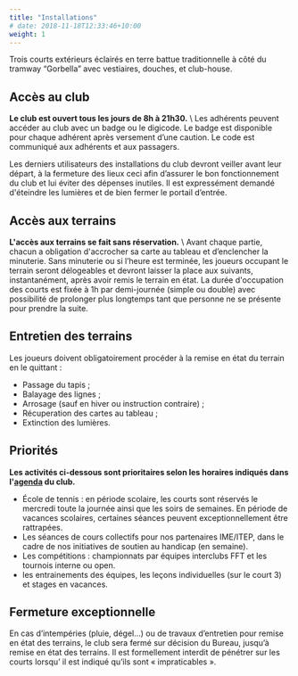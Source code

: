 ```yaml
---
title: "Installations"
# date: 2018-11-18T12:33:46+10:00
weight: 1
---
```

Trois courts extérieurs éclairés en terre battue traditionnelle à côté du tramway “Gorbella” avec vestiaires, douches, et club-house.
<!--more-->

## Accès au club

**Le club est ouvert tous les jours de 8h à 21h30.** \\
Les adhérents peuvent accéder au club avec un badge ou le digicode.
Le badge est disponible pour chaque adhérent après versement d’une caution.
Le code est communiqué aux adhérents et aux passagers.

Les derniers utilisateurs des installations du club devront veiller avant leur départ, à la fermeture des lieux ceci afin d’assurer le bon fonctionnement du club et lui éviter des dépenses inutiles.
Il est expressément demandé d'éteindre les lumières et de bien fermer le portail d’entrée.

## Accès aux terrains

**L'accès aux terrains se fait sans réservation.** \\
Avant chaque partie, chacun a obligation d'accrocher sa carte au tableau et d’enclencher la minuterie.
Sans minuterie ou si l’heure est terminée, les joueurs occupant le terrain seront délogeables et devront laisser la place aux suivants, instantanément, après avoir remis le terrain en état.
La durée d'occupation des courts est fixée à 1h par demi-journée (simple ou double) avec possibilité de prolonger plus longtemps tant que personne ne se présente pour prendre la suite.

## Entretien des terrains

Les joueurs doivent obligatoirement procéder à la remise en état du terrain en le quittant :

- Passage du tapis  ;
- Balayage des lignes ;
- Arrosage (sauf en hiver ou instruction contraire) ;
- Récuperation des cartes au tableau ;
- Extinction des lumières.



## Priorités
**Les activités ci-dessous sont prioritaires selon les horaires indiqués dans l'[agenda](/services/agenda/) du club.**
- École de tennis : en période scolaire, les courts sont réservés le mercredi toute la journée ainsi que les soirs de semaines.
  En période de vacances scolaires, certaines séances peuvent exceptionnellement être rattrapées.
- Les séances de cours collectifs pour nos partenaires IME/ITEP, dans le cadre de nos initiatives de soutien au handicap (en semaine).
- Les compétitions : championnats par équipes interclubs FFT et les tournois interne ou open.
- les entrainements des équipes, les leçons individuelles (sur le court 3) et stages en vacances.

## Fermeture exceptionnelle

En cas d’intempéries  (pluie, dégel…) ou de travaux d’entretien pour remise en état des terrains, le club sera fermé sur décision du Bureau, jusqu’à remise en état des terrains.
Il est formellement interdit de pénétrer sur les courts lorsqu’ il est indiqué qu’ils sont « impraticables ».
